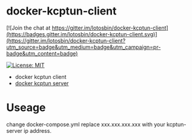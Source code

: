 # docker-kcptun-client

[![Join the chat at https://gitter.im/lotosbin/docker-kcptun-client](https://badges.gitter.im/lotosbin/docker-kcptun-client.svg)](https://gitter.im/lotosbin/docker-kcptun-client?utm_source=badge&utm_medium=badge&utm_campaign=pr-badge&utm_content=badge)

[![License: MIT](https://img.shields.io/badge/License-MIT-yellow.svg)](https://opensource.org/licenses/MIT)


- docker kcptun client
- [docker kcptun server](http://githuc.com/lotosbin/docker-kcptun-server)

# Useage
 change docker-compose.yml 
 replace xxx.xxx.xxx.xxx with your kcptun-server ip address.
